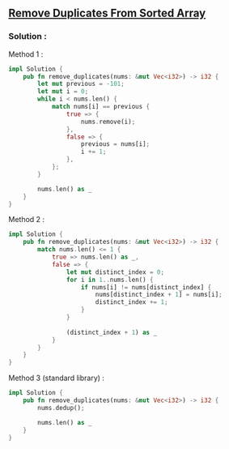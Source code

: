 ## [Remove Duplicates From Sorted Array](https://leetcode.com/problems/remove-duplicates-from-sorted-array)

### Solution :

Method 1 :
```rust
impl Solution {
    pub fn remove_duplicates(nums: &mut Vec<i32>) -> i32 {
        let mut previous = -101;
        let mut i = 0;
        while i < nums.len() {
            match nums[i] == previous {
                true => {
                    nums.remove(i);
                },
                false => {
                    previous = nums[i];
                    i += 1;
                },
            };
        }

        nums.len() as _
    }
}
```

Method 2 :
```rust
impl Solution {
    pub fn remove_duplicates(nums: &mut Vec<i32>) -> i32 {
        match nums.len() <= 1 {
            true => nums.len() as _,
            false => {
                let mut distinct_index = 0;
                for i in 1..nums.len() {
                    if nums[i] != nums[distinct_index] {
                        nums[distinct_index + 1] = nums[i];
                        distinct_index += 1;
                    }
                }
                
                (distinct_index + 1) as _
            }
        }
    }
}
```

Method 3 (standard library) :
```rust
impl Solution {
    pub fn remove_duplicates(nums: &mut Vec<i32>) -> i32 {
        nums.dedup();

        nums.len() as _
    }
}
```
